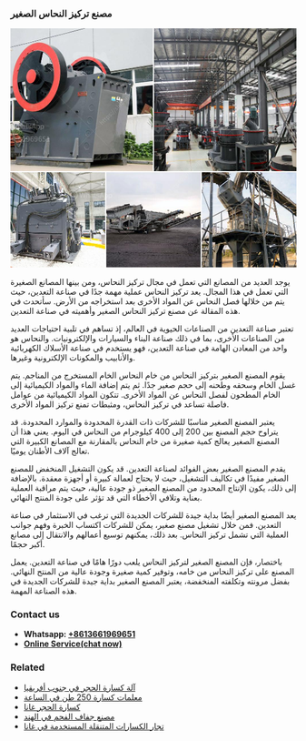 <h3>مصنع تركيز النحاس الصغير</h3><img src='1701853537.jpg' alt=''><p>يوجد العديد من المصانع التي تعمل في مجال تركيز النحاس، ومن بينها المصانع الصغيرة التي تعمل في هذا المجال. يعد تركيز النحاس عملية مهمة جدًا في صناعة التعدين، حيث يتم من خلالها فصل النحاس عن المواد الأخرى بعد استخراجه من الأرض. سأتحدث في هذه المقالة عن مصنع تركيز النحاس الصغير وأهميته في صناعة التعدين.</p><p>تعتبر صناعة التعدين من الصناعات الحيوية في العالم، إذ تساهم في تلبية احتياجات العديد من الصناعات الأخرى، بما في ذلك صناعة البناء والسيارات والإلكترونيات. والنحاس هو واحد من المعادن الهامة في صناعة التعدين، فهو يستخدم في صناعة الأسلاك الكهربائية والأنابيب والمكونات الإلكترونية وغيرها.</p><p>يقوم المصنع الصغير بتركيز النحاس من خام النحاس الخام المستخرج من المناجم. يتم غسل الخام وسحقه وطحنه إلى حجم صغير جدًا. ثم يتم إضافة الماء والمواد الكيميائية إلى الخام المطحون لفصل النحاس عن المواد الأخرى. تتكون المواد الكيميائية من عوامل فاصلة تساعد في تركيز النحاس، ومثبطات تمنع تركيز المواد الأخرى.</p><p>يعتبر المصنع الصغير مناسبًا للشركات ذات القدرة المحدودة والموارد المحدودة. قد يتراوح حجم المصنع بين 200 إلى 400 كيلوجرام من النحاس في اليوم. يعني هذا أن المصنع الصغير يعالج كمية صغيرة من خام النحاس بالمقارنة مع المصانع الكبيرة التي تعالج آلاف الأطنان يوميًا.</p><p>يقدم المصنع الصغير بعض الفوائد لصناعة التعدين. قد يكون التشغيل المنخفض للمصنع الصغير مفيدًا في تكاليف التشغيل، حيث لا يحتاج لعمالة كبيرة أو أجهزة معقدة. بالإضافة إلى ذلك، يكون الإنتاج المحدود من المصنع الصغير ذو جودة عالية، حيث يتم مراقبة العملية بعناية وتلافي الأخطاء التي قد تؤثر على جودة المنتج النهائي.</p><p>يعد المصنع الصغير أيضًا بداية جيدة للشركات الجديدة التي ترغب في الاستثمار في صناعة التعدين. فمن خلال تشغيل مصنع صغير، يمكن للشركات اكتساب الخبرة وفهم جوانب العملية التي تشمل تركيز النحاس. بعد ذلك، يمكنهم توسيع أعمالهم والانتقال إلى مصانع أكبر حجمًا.</p><p>باختصار، فإن المصنع الصغير لتركيز النحاس يلعب دورًا هامًا في صناعة التعدين. يعمل المصنع على تركيز النحاس من خامه، وتوفير كمية صغيرة وجودة عالية من المنتج النهائي. بفضل مرونته وتكلفته المنخفضة، يعتبر المصنع الصغير بداية جيدة للشركات الجديدة في هذه الصناعة المهمة.</p><h3>Contact us</h3><ul><li><strong>Whatsapp:&nbsp;<a href="https://wa.me/8613661969651">+8613661969651</a></strong></li><li><a href="https://swt.shibang-china.com/?git&amp;zhl&amp;مصنع تركيز النحاس الصغير"><strong>Online Service(chat now)</strong></a></li></ul><h3>Related</h3><ul><li><a href='آلة كسارة الحجر في جنوب أفريقيا.md'>آلة كسارة الحجر في جنوب أفريقيا</a></li><li><a href='معلمات كسارة 250 طن في الساعة.md'>معلمات كسارة 250 طن في الساعة</a></li><li><a href='كسارة الحجر غانا.md'>كسارة الحجر غانا</a></li><li><a href='مصنع جفاف الفحم في الهند.md'>مصنع جفاف الفحم في الهند</a></li><li><a href='تجار الكسارات المتنقلة المستخدمة في غانا.md'>تجار الكسارات المتنقلة المستخدمة في غانا</a></li></ul>